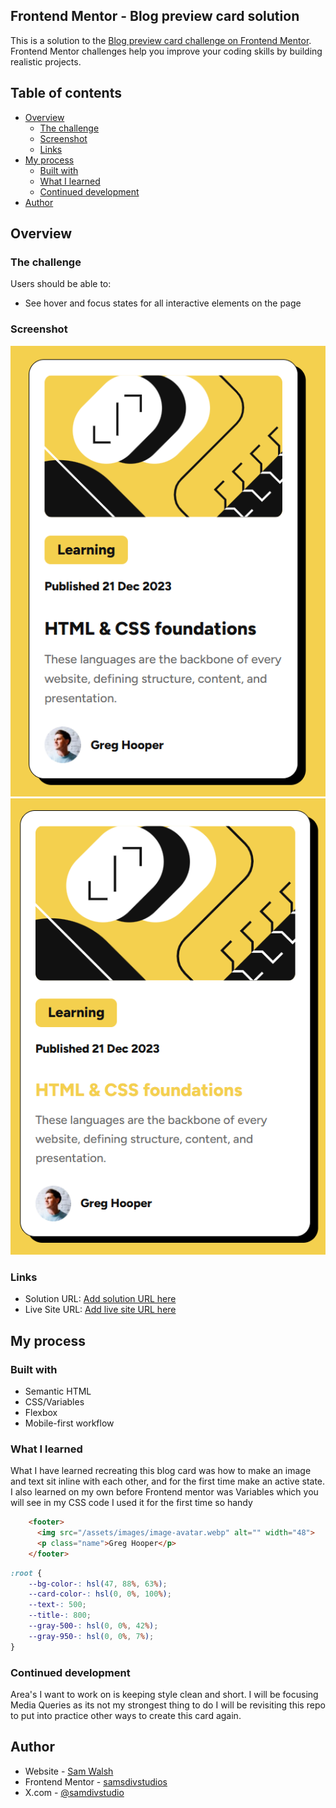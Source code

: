 ## Frontend Mentor - Blog preview card solution

This is a solution to the [Blog preview card challenge on Frontend Mentor](https://www.frontendmentor.io/challenges/blog-preview-card-ckPaj01IcS). Frontend Mentor challenges help you improve your coding skills by building realistic projects. 

## Table of contents

- [Overview](#overview)
  - [The challenge](#the-challenge)
  - [Screenshot](#screenshot)
  - [Links](#links)
- [My process](#my-process)
  - [Built with](#built-with)
  - [What I learned](#what-i-learned)
  - [Continued development](#continued-development)
- [Author](#author)

## Overview

### The challenge

Users should be able to:

- See hover and focus states for all interactive elements on the page

### Screenshot

![](./mobile_version.png)
![](./active_state.png)

### Links

- Solution URL: [Add solution URL here](https://your-solution-url.com)
- Live Site URL: [Add live site URL here](https://your-live-site-url.com)

## My process

### Built with

- Semantic HTML
- CSS/Variables
- Flexbox
- Mobile-first workflow

### What I learned
What I have learned recreating this blog card was how to make an image and text sit inline with each other, and for the first time make an active state.
I also learned on my own before Frontend mentor was Variables which you will see in my CSS code I used it for the first time so handy


```html
    <footer>
      <img src="/assets/images/image-avatar.webp" alt="" width="48">
      <p class="name">Greg Hooper</p>
    </footer>
```
```css
:root {
    --bg-color-: hsl(47, 88%, 63%);
    --card-color-: hsl(0, 0%, 100%);
    --text-: 500;
    --title-: 800;
    --gray-500-: hsl(0, 0%, 42%);
    --gray-950-: hsl(0, 0%, 7%);
}
```
### Continued development
Area's I want to work on is keeping style clean and short. I will be focusing Media Queries as its not my strongest thing to do I will be revisiting this repo to put into practice other ways to create this card again.

## Author

- Website - [Sam Walsh](https://www.your-site.com)
- Frontend Mentor - [samsdivstudios](https://www.frontendmentor.io/profile/samsdivstudios)
- X.com - [@samdivstudio](https://x.com/samdivstudio)
